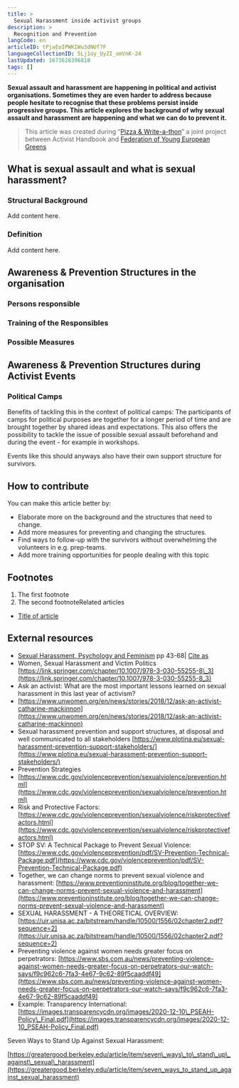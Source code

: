 ```yaml
---
title: >
  Sexual Harassment inside activist groups
description: >
  Recognition and Prevention
langCode: en
articleID: tPjaEoIPWKIWu3dNUf7F
languageCollectionID: 5Lj1oy_UyZI_omVnK-24
lastUpdated: 1673628396818
tags: []
---
```


**Sexual assault and harassment are happening in political and activist organisations. Sometimes they are even harder to address because people hesitate to recognise that these problems persist inside progressive groups. This article explores the background of why sexual assault and harassment are happening and what we can do to prevent it.**

> This article was created during “[Pizza & Write-a-thon](/writeathon)” a joint project between Activist Handbook and [Federation of Young European Greens](https://fyeg.org/)

## **What is sexual assault and what is sexual harassment?**

### **Structural Background**

Add content here.

### **Definition**

Add content here.

## **Awareness & Prevention Structures in the organisation**

### **Persons responsible**

### **Training of the Responsibles**

### **Possible Measures**

## **Awareness & Prevention Structures during Activist Events**

### **Political Camps**

Benefits of tackling this in the context of political camps: The participants of camps for political purposes are together for a longer period of time and are brought together by shared ideas and expectations. This also offers the possibility to tackle the issue of possible sexual assault beforehand and during the event - for example in workshops.

Events like this should anyways also have their own support structure for survivors.

## **How to contribute**

You can make this article better by:

-   Elaborate more on the background and the structures that need to change.
-   Add more measures for preventing and changing the structures.
-   Find ways to follow-up with the survivors without overwhelming the volunteers in e.g. prep-teams.
-   Add more training opportunities for people dealing with this topic

## **Footnotes**

1.  The first footnote
2.  The second footnoteRelated articles

-   [Title of article](https://docs.google.com/document/d/121AbT_3LLnaFPR6SPiFzUNhNCVJdK7LgzKze0zSGB5M/edit#)

## **External resources**

-   [Sexual Harassment, Psychology and Feminism](https://link.springer.com/book/10.1007/978-3-030-55255-8) pp 43-68| [Cite as](https://link.springer.com/chapter/10.1007/978-3-030-55255-8_3#citeas)
-   Women, Sexual Harassment and Victim Politics  
    [https://link.springer.com/chapter/10.1007/978-3-030-55255-8\_3](https://link.springer.com/chapter/10.1007/978-3-030-55255-8_3)
-   Ask an activist: What are the most important lessons learned on sexual harassment in this last year of activism?
-   [https://www.unwomen.org/en/news/stories/2018/12/ask-an-activist-catharine-mackinnon](https://www.unwomen.org/en/news/stories/2018/12/ask-an-activist-catharine-mackinnon)
-   Sexual harassment prevention and support structures, at disposal and well communicated to all stakeholders [https://www.plotina.eu/sexual-harassment-prevention-support-stakeholders/](https://www.plotina.eu/sexual-harassment-prevention-support-stakeholders/)
-   Prevention Strategies
-   [https://www.cdc.gov/violenceprevention/sexualviolence/prevention.html](https://www.cdc.gov/violenceprevention/sexualviolence/prevention.html)
-   Risk and Protective Factors: [https://www.cdc.gov/violenceprevention/sexualviolence/riskprotectivefactors.html](https://www.cdc.gov/violenceprevention/sexualviolence/riskprotectivefactors.html)
-   STOP SV: A Technical Package to Prevent Sexual Violence: [https://www.cdc.gov/violenceprevention/pdf/SV-Prevention-Technical-Package.pdf](https://www.cdc.gov/violenceprevention/pdf/SV-Prevention-Technical-Package.pdf)
-   Together, we can change norms to prevent sexual violence and harassment: [https://www.preventioninstitute.org/blog/together-we-can-change-norms-prevent-sexual-violence-and-harassment](https://www.preventioninstitute.org/blog/together-we-can-change-norms-prevent-sexual-violence-and-harassment)
-   SEXUAL HARASSMENT - A THEORETICAL OVERVIEW: [https://uir.unisa.ac.za/bitstream/handle/10500/1556/02chapter2.pdf?sequence=2](https://uir.unisa.ac.za/bitstream/handle/10500/1556/02chapter2.pdf?sequence=2)
-   Preventing violence against women needs greater focus on perpetrators: [https://www.sbs.com.au/news/preventing-violence-against-women-needs-greater-focus-on-perpetrators-our-watch-says/f9c962c6-7fa3-4e67-9c62-89f5caaddf49](https://www.sbs.com.au/news/preventing-violence-against-women-needs-greater-focus-on-perpetrators-our-watch-says/f9c962c6-7fa3-4e67-9c62-89f5caaddf49)
-   Example: Transparency International: [https://images.transparencycdn.org/images/2020-12-10\_PSEAH-Policy\_Final.pdf](https://images.transparencycdn.org/images/2020-12-10_PSEAH-Policy_Final.pdf)

Seven Ways to Stand Up Against Sexual Harassment:

[https://greatergood.berkeley.edu/article/item/seven\_ways\_to\_stand\_up\_against\_sexual\_harassment](https://greatergood.berkeley.edu/article/item/seven_ways_to_stand_up_against_sexual_harassment)